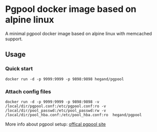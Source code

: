 # Pgpool docker image based on alpine linux

A minimal pgpool docker image based on alpine linux with memcached support.

## Usage

### Quick start

`docker run -d -p 9999:9999 -p 9898:9898 hegand/pgpool`

### Attach config files

`docker run -d -p 9999:9999 -p 9898:9898 -v /local/dir/pgpool.conf:/etc/pgpool.conf:ro -v /local/dir/pool_passwd:/etc/pool_passwd:rw -v /local/dir/pool_hba.conf:/etc/pool_hba.conf:ro  hegand/pgpool`

More info about pgpool setup: [offical pgpool site](http://www.pgpool.net/docs/latest/pgpool-en.html)
